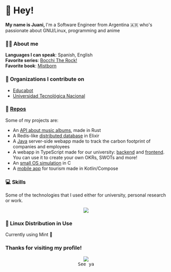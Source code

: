 # 👋 Hey!

<b>My name is Juani, </b>
I'm a Software Engineer from Argentina 🇦🇷 who's passionate about GNU/Linux, programming and anime

### 🙋‍♂️ About me
**Languages I can speak**: Spanish, English <br>
**Favorite series**: [Bocchi The Rock!](https://myanimelist.net/anime/47917/Bocchi_the_Rock) <br>
**Favorite book**: [Mistborn](https://en.wikipedia.org/wiki/Mistborn) <br>

### 📗 Organizations I contribute on
- [Educabot](https://educabot.com/)
- [Universidad Tecnológica Nacional](https://www.frba.utn.edu.ar/)

### 👀 [Repos](https://github.com/jschuhmann47?tab=repositories)
Some of my projects are:
- An [API about music albums](https://github.com/jschuhmann47/music-album), made in Rust
- A Redis-like [distributed database](https://github.com/jschuhmann47/tp-iasc) in Elixir
- A [Java](https://github.com/jschuhmann47/tp-dds) server-side webapp made to track the carbon footprint of companies and employees
- A webapp in TypeScript made for our university: [backend](https://github.com/jschuhmann47/projectMap-Backend) and [frontend](https://github.com/jschuhmann47/projectMap-Frontend). You can use it to create your own OKRs, SWOTs and more!
- An [small OS simulation](https://github.com/jschuhmann47/tp-operativos) in C
- A [mobile app](https://github.com/UTN-FRBA-Mobile/GeoGenius) for tourism made in Kotlin/Compose

### 💻 Skills
Some of the technologies that I used either for university, personal research or work.

<p align="center">
  <a href="https://skillicons.dev">
    <img src="https://skillicons.dev/icons?i=linux,git,c,rust,docker,elixir,nodejs,ts,go,haskell,java,mysql,kotlin,html,css" />
  </a>
</p>


### 🐧 Linux Distribution in Use
Currently using Mint 💚

### Thanks for visiting my profile!
<p align="center">
  <img src="https://tenor.com/view/yuki-nagato-mouse-wave-yuki-nagato-mouse-wave-mouse-wave-gif-18377220.gif"/>
  <br>
  <samp>See ya</samp>
</p>
